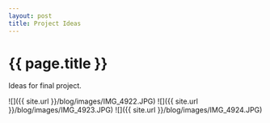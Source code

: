 ```yaml
---
layout: post
title: Project Ideas
---
```


{{ page.title }}
================

<p class="meta">

Ideas for final project. 

![]({{ site.url }}/blog/images/IMG_4922.JPG)
![]({{ site.url }}/blog/images/IMG_4923.JPG)
![]({{ site.url }}/blog/images/IMG_4924.JPG)

